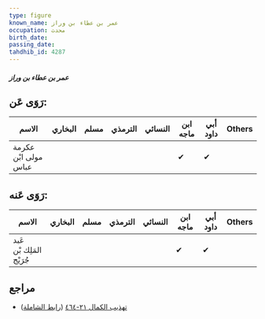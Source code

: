```yaml
---
type: figure
known_name: عمر بن عطاء بن وراز
occupation: محدث
birth_date:
passing_date:
tahdhib_id: 4287
---
```

##### عمر بن عطاء بن وراز

## رَوَى عَن:
| الاسم                | البخاري | مسلم | الترمذي | النسائي | ابن ماجه | أبي داود | Others |
| -------------------- | ------- | ---- | ------- | ------- | -------- | -------- | ------ |
| عكرمة مولى ابْن عباس |         |      |         |         | ✔        | ✔        |        |
## رَوَى عَنه:
| الاسم                    | البخاري | مسلم | الترمذي | النسائي | ابن ماجه | أبي داود | Others |
| ------------------------ | ------- | ---- | ------- | ------- | -------- | -------- | ------ |
| عَبد المَلِك بْن جُرَيْج |         |      |         |         | ✔        | ✔        |        |
## مراجع
- [تهذيب الكمال ٢١-٤٦٤](obsidian://open?vault=Tahdhib-al-Kamal&file=Figures/٤٢٨٧-عمر%20بن%20عطاء%20بن%20وراز) ([رابط الشاملة](https://shamela.ws/book/3722/11111))
